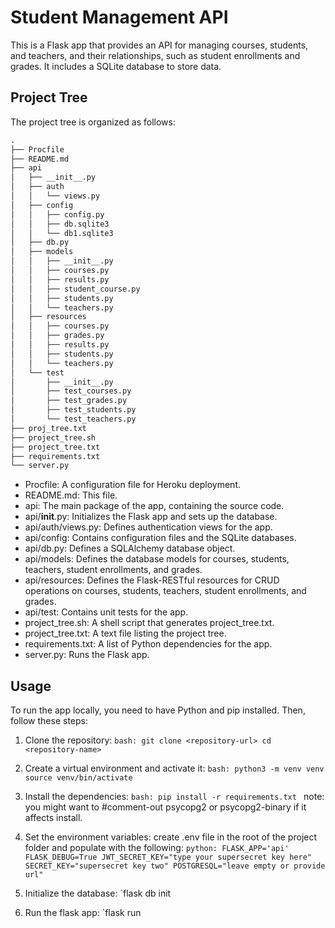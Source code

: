 # Student Management API

This is a Flask app that provides an API for managing courses, students, and teachers, and their relationships, such as student enrollments and grades. It includes a SQLite database to store data.

## Project Tree
The project tree is organized as follows:

```markdown
.
├── Procfile
├── README.md
├── api
│   ├── __init__.py
│   ├── auth
│   │   └── views.py
│   ├── config
│   │   ├── config.py
│   │   ├── db.sqlite3
│   │   └── db1.sqlite3
│   ├── db.py
│   ├── models
│   │   ├── __init__.py
│   │   ├── courses.py
│   │   ├── results.py
│   │   ├── student_course.py
│   │   ├── students.py
│   │   └── teachers.py
│   ├── resources
│   │   ├── courses.py
│   │   ├── grades.py
│   │   ├── results.py
│   │   ├── students.py
│   │   └── teachers.py
│   └── test
│       ├── __init__.py
│       ├── test_courses.py
│       ├── test_grades.py
│       ├── test_students.py
│       └── test_teachers.py
├── proj_tree.txt
├── project_tree.sh
├── project_tree.txt
├── requirements.txt
└── server.py
```
- Procfile: A configuration file for Heroku deployment.
- README.md: This file.
- api: The main package of the app, containing the source code.
- api/__init__.py: Initializes the Flask app and sets up the database.
- api/auth/views.py: Defines authentication views for the app.
- api/config: Contains configuration files and the SQLite databases.
- api/db.py: Defines a SQLAlchemy database object.
- api/models: Defines the database models for courses, students, teachers, student enrollments, and grades.
- api/resources: Defines the Flask-RESTful resources for CRUD operations on courses, students, teachers, student enrollments, and grades.
- api/test: Contains unit tests for the app.
- project_tree.sh: A shell script that generates project_tree.txt.
- project_tree.txt: A text file listing the project tree.
- requirements.txt: A list of Python dependencies for the app.
- server.py: Runs the Flask app.

## Usage
To run the app locally, you need to have Python and pip installed. Then, follow these steps:

1. Clone the repository:
        ```bash:
        git clone <repository-url>
        cd <repository-name>
        ```
    
2. Create a virtual environment and activate it:
        ```bash:
        python3 -m venv venv
        source venv/bin/activate
        ```
    
3. Install the dependencies:
        ```bash:
        pip install -r requirements.txt
        ```
        note: you might want to #comment-out psycopg2 or psycopg2-binary if it affects install.
    
4. Set the environment variables:
        create .env file in the root of the project folder and populate with the following:
            ```python:
            FLASK_APP='api'
            FLASK_DEBUG=True
            JWT_SECRET_KEY="type your supersecret key here"
            SECRET_KEY="supersecret key two"
            POSTGRESQL="leave empty or provide url"
            ```
5. Initialize the database:
        `flask db init
        
6. Run the flask app:
        `flask run

